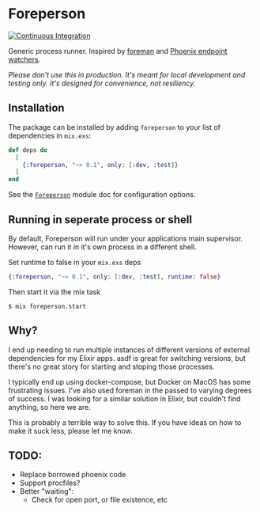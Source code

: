 # Foreperson

[![Continuous Integration](https://github.com/cschiewek/foreperson/actions/workflows/ci.yml/badge.svg)](https://github.com/cschiewek/foreperson/actions/workflows/ci.yml)

Generic process runner.  Inspired by [foreman](https://github.com/ddollar/foreman) and [Phoenix endpoint watchers](https://hexdocs.pm/phoenix/Phoenix.Endpoint.html#module-runtime-configuration).

_Please don't use this in production.  It's meant for local development and testing only.  It's designed for convenience, not resiliency._

## Installation

The package can be installed by adding `foreperson` to your list of dependencies in `mix.exs`:

```elixir
def deps do
  [
    {:foreperson, "~> 0.1", only: [:dev, :test]}
  ]
end
```

See the [`Foreperson`](https://hexdocs.pm/foreperson/Foreperson.html#content) module doc for configuration options.

## Running in seperate process or shell

By default, Foreperson will run under your applications main supervisor.  However, can run it in it's own process in a different shell.

Set runtime to false in your `mix.exs` deps
```elixir
{:foreperson, "~> 0.1", only: [:dev, :test], runtime: false}
```

Then start it via the mix task
```shell
$ mix foreperson.start
```

## Why?

I end up needing to run multiple instances of different versions of external dependencies for my Elixir apps. asdf is great for switching versions, but there's no great story for starting and stoping those processes.

I typically end up using docker-compose, but Docker on MacOS has some frustrating issues.  I've also used foreman in the passed to varying degrees of success. I was looking for a similar solution in Elixir, but couldn't find anything, so here we are.

This is probably a terrible way to solve this.  If you have ideas on how to make it suck less, please let me know.
## TODO:
- Replace borrowed phoenix code
- Support procfiles?
- Better "waiting":
  - Check for open port, or file existence, etc
